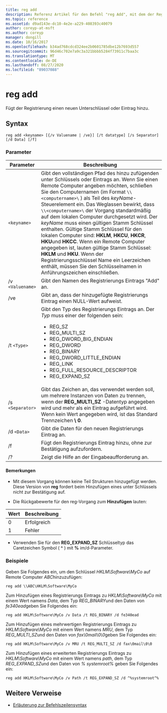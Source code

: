 ```yaml
---
title: reg add
description: Referenz Artikel für den Befehl "reg Add", mit dem der Registrierung ein neuer Unterschlüssel oder Eintrag hinzugefügt wird.
ms.topic: reference
ms.assetid: d9ad143e-dc10-4e2e-a229-408393c40079
author: coreyp-at-msft
ms.author: coreyp
manager: dongill
ms.date: 10/16/2017
ms.openlocfilehash: b34ad768cdcd324ee2b0601785dbe12b7693d557
ms.sourcegitcommit: 96d46c702e7a9c3a321bbbb5284f73911c7baa3c
ms.translationtype: MT
ms.contentlocale: de-DE
ms.lasthandoff: 08/27/2020
ms.locfileid: "89037088"
---
```

# <a name="reg-add"></a>reg add

Fügt der Registrierung einen neuen Unterschlüssel oder Eintrag hinzu.

## <a name="syntax"></a>Syntax

```
reg add <keyname> [{/v Valuename | /ve}] [/t datatype] [/s Separator] [/d Data] [/f]
```

### <a name="parameters"></a>Parameter

| Parameter | Beschreibung |
|--|--|
| `<keyname>` | Gibt den vollständigen Pfad des hinzu zufügenden unter Schlüssels oder Eintrags an. Wenn Sie einen Remote Computer angeben möchten, schließen Sie den Computernamen (im Format `\\<computername>\` ) als Teil des *keyName*-Steuerelement ein. Das Weglassen bewirkt, dass `\\<computername>\` der Vorgang standardmäßig auf dem lokalen Computer durchgesetzt wird. Der *keyName* muss einen gültigen Stamm Schlüssel enthalten. Gültige Stamm Schlüssel für den lokalen Computer sind: **HKLM**, **HKCU**, **HKCR**, **HKU**und **HKCC**. Wenn ein Remote Computer angegeben ist, lauten gültige Stamm Schlüssel: **HKLM** und **HKU**. Wenn der Registrierungsschlüssel Name ein Leerzeichen enthält, müssen Sie den Schlüsselnamen in Anführungszeichen einschließen. |
| /v `<Valuename>` | Gibt den Namen des Registrierungs Eintrags "Add" an. |
| /ve | Gibt an, dass der hinzugefügte Registrierungs Eintrag einen NULL-Wert aufweist. |
| /t `<Type>` | Gibt den Typ des Registrierungs Eintrags an. Der *Typ* muss einer der folgenden sein:<ul><li>REG_SZ</li><li>REG_MULTI_SZ</li><li>REG_DWORD_BIG_ENDIAN</li><li>REG_DWORD</li><li>REG_BINARY</li><li>REG_DWORD_LITTLE_ENDIAN</li><li>REG_LINK</li><li>REG_FULL_RESOURCE_DESCRIPTOR</li><li>REG_EXPAND_SZ</li></ul> |
| /s `<Separator>` | Gibt das Zeichen an, das verwendet werden soll, um mehrere Instanzen von Daten zu trennen, wenn der **REG_MULTI_SZ** -Datentyp angegeben wird und mehr als ein Eintrag aufgeführt wird. Wenn kein Wert angegeben wird, ist das Standard Trennzeichen **\ 0**. |
| /d `<Data>` | Gibt die Daten für den neuen Registrierungs Eintrag an. |
| /f | Fügt den Registrierungs Eintrag hinzu, ohne zur Bestätigung aufzufordern. |
| /? | Zeigt die Hilfe an der Eingabeaufforderung an. |

#### <a name="remarks"></a>Bemerkungen

- Mit diesem Vorgang können keine Teil Strukturen hinzugefügt werden. Diese Version von **reg** fordert beim Hinzufügen eines unter Schlüssels nicht zur Bestätigung auf.

- Die Rückgabewerte für den reg-Vorgang zum **Hinzufügen** lauten:

| Wert | Beschreibung |
|--|--|
| 0 | Erfolgreich |
| 1 | Fehler |

- Verwenden Sie für den **REG_EXPAND_SZ** Schlüsseltyp das Caretzeichen Symbol ( **^** ) mit **%** im/d-Parameter.

### <a name="examples"></a>Beispiele

Geben Sie Folgendes ein, um den Schlüssel *HKLM\Software\MyCo* auf Remote Computer *ABC*hinzuzufügen:

```
reg add \\ABC\HKLM\Software\MyCo
```

Zum Hinzufügen eines Registrierungs Eintrags zu *HKLM\Software\MyCo* mit einem Wert namens *Data*, dem Typ *REG_BINARY*und den Daten von *fe340ead*geben Sie Folgendes ein:

```
reg add HKLM\Software\MyCo /v Data /t REG_BINARY /d fe340ead
```

Zum Hinzufügen eines mehrwertigen Registrierungs Eintrags zu  *HKLM\Software\MyCo* mit einem Wert namens *MRU*, dem Typ *REG_MULTI_SZ*und den Daten von *fax\0mail\0\0*geben Sie Folgendes ein:

```
reg add HKLM\Software\MyCo /v MRU /t REG_MULTI_SZ /d fax\0mail\0\0
```

Zum Hinzufügen eines erweiterten Registrierungs Eintrags zu *HKLM\Software\MyCo* mit einem Wert namens *path*, dem Typ *REG_EXPAND_SZ*und den Daten von *% systemroot%* geben Sie Folgendes ein:

```
reg add HKLM\Software\MyCo /v Path /t REG_EXPAND_SZ /d ^%systemroot^%
```

## <a name="additional-references"></a>Weitere Verweise

- [Erläuterung zur Befehlszeilensyntax](command-line-syntax-key.md)
